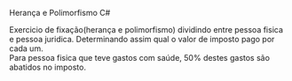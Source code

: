 Herança e Polimorfismo C#     


Exercicio de fixação(herança e polimorfismo) dividindo entre pessoa fisica e pessoa juridica. Determinando assim qual o valor de imposto pago por cada um.     
Para pessoa fisica que teve gastos com saúde, 50% destes gastos são abatidos no imposto.